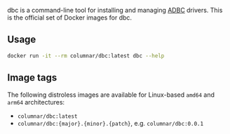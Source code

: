 dbc is a command-line tool for installing and managing [ADBC](https://arrow.apache.org/adbc) drivers.
This is the official set of Docker images for dbc.

## Usage

```sh
docker run -it --rm columnar/dbc:latest dbc --help
```

## Image tags

The following distroless images are available for Linux-based `amd64` and `arm64` architectures:

- `columnar/dbc:latest`
- `columnar/dbc:{major}.{minor}.{patch}`, e.g. `columnar/dbc:0.0.1`
